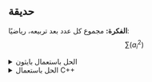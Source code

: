 ## حديقة

**الفكرة:** مجموع كل عدد بعد تربيعه، رياضيًا:
$$\sum{ (a_i^2) }$$


<details>
  <summary>الحل باستعمال بايثون</summary>

```py
a = list(map(int, input().strip().split()))
sum = 0
for i in a:
    sum += i*i
print(sum)
```

</details>

<details>
  <summary>الحل باستعمال C++</summary>

```cpp
#include <bits/stdc++.h>
using namespace std;

int main()
{
    string input;
    getline(cin, input);
    stringstream ss(input);

    int sol = 0, i;
    while (ss >> i) {
        sol += i*i;
    }
    cout << sol;
}
```

</details>
